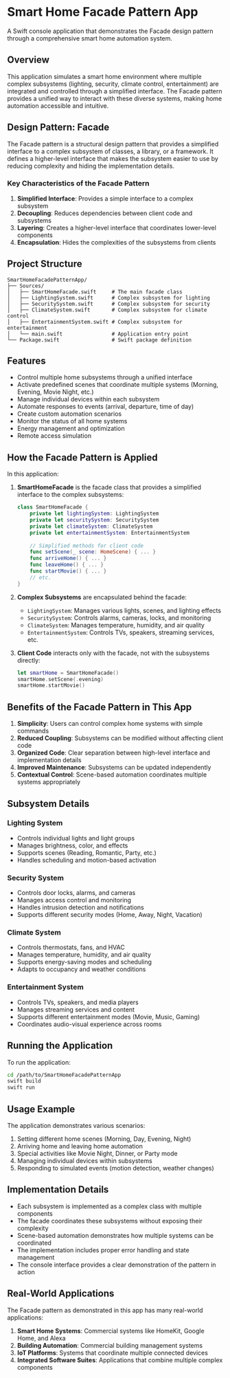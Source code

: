 # Smart Home Facade Pattern App

A Swift console application that demonstrates the Facade design pattern through a comprehensive smart home automation system.

## Overview

This application simulates a smart home environment where multiple complex subsystems (lighting, security, climate control, entertainment) are integrated and controlled through a simplified interface. The Facade pattern provides a unified way to interact with these diverse systems, making home automation accessible and intuitive.

## Design Pattern: Facade

The Facade pattern is a structural design pattern that provides a simplified interface to a complex subsystem of classes, a library, or a framework. It defines a higher-level interface that makes the subsystem easier to use by reducing complexity and hiding the implementation details.

### Key Characteristics of the Facade Pattern

1. **Simplified Interface**: Provides a simple interface to a complex subsystem
2. **Decoupling**: Reduces dependencies between client code and subsystems
3. **Layering**: Creates a higher-level interface that coordinates lower-level components
4. **Encapsulation**: Hides the complexities of the subsystems from clients

## Project Structure

```
SmartHomeFacadePatternApp/
├── Sources/
│   ├── SmartHomeFacade.swift     # The main facade class
│   ├── LightingSystem.swift      # Complex subsystem for lighting
│   ├── SecuritySystem.swift      # Complex subsystem for security
│   ├── ClimateSystem.swift       # Complex subsystem for climate control
│   ├── EntertainmentSystem.swift # Complex subsystem for entertainment
│   └── main.swift                # Application entry point
└── Package.swift                 # Swift package definition
```

## Features

- Control multiple home subsystems through a unified interface
- Activate predefined scenes that coordinate multiple systems (Morning, Evening, Movie Night, etc.)
- Manage individual devices within each subsystem
- Automate responses to events (arrival, departure, time of day)
- Create custom automation scenarios
- Monitor the status of all home systems
- Energy management and optimization
- Remote access simulation

## How the Facade Pattern is Applied

In this application:

1. **SmartHomeFacade** is the facade class that provides a simplified interface to the complex subsystems:
   ```swift
   class SmartHomeFacade {
       private let lightingSystem: LightingSystem
       private let securitySystem: SecuritySystem
       private let climateSystem: ClimateSystem
       private let entertainmentSystem: EntertainmentSystem
       
       // Simplified methods for client code
       func setScene(_ scene: HomeScene) { ... }
       func arriveHome() { ... }
       func leaveHome() { ... }
       func startMovie() { ... }
       // etc.
   }
   ```

2. **Complex Subsystems** are encapsulated behind the facade:
   - `LightingSystem`: Manages various lights, scenes, and lighting effects
   - `SecuritySystem`: Controls alarms, cameras, locks, and monitoring
   - `ClimateSystem`: Manages temperature, humidity, and air quality
   - `EntertainmentSystem`: Controls TVs, speakers, streaming services, etc.

3. **Client Code** interacts only with the facade, not with the subsystems directly:
   ```swift
   let smartHome = SmartHomeFacade()
   smartHome.setScene(.evening)
   smartHome.startMovie()
   ```

## Benefits of the Facade Pattern in This App

1. **Simplicity**: Users can control complex home systems with simple commands
2. **Reduced Coupling**: Subsystems can be modified without affecting client code
3. **Organized Code**: Clear separation between high-level interface and implementation details
4. **Improved Maintenance**: Subsystems can be updated independently
5. **Contextual Control**: Scene-based automation coordinates multiple systems appropriately

## Subsystem Details

### Lighting System
- Controls individual lights and light groups
- Manages brightness, color, and effects
- Supports scenes (Reading, Romantic, Party, etc.)
- Handles scheduling and motion-based activation

### Security System
- Controls door locks, alarms, and cameras
- Manages access control and monitoring
- Handles intrusion detection and notifications
- Supports different security modes (Home, Away, Night, Vacation)

### Climate System
- Controls thermostats, fans, and HVAC
- Manages temperature, humidity, and air quality
- Supports energy-saving modes and scheduling
- Adapts to occupancy and weather conditions

### Entertainment System
- Controls TVs, speakers, and media players
- Manages streaming services and content
- Supports different entertainment modes (Movie, Music, Gaming)
- Coordinates audio-visual experience across rooms

## Running the Application

To run the application:

```bash
cd /path/to/SmartHomeFacadePatternApp
swift build
swift run
```

## Usage Example

The application demonstrates various scenarios:

1. Setting different home scenes (Morning, Day, Evening, Night)
2. Arriving home and leaving home automation
3. Special activities like Movie Night, Dinner, or Party mode
4. Managing individual devices within subsystems
5. Responding to simulated events (motion detection, weather changes)

## Implementation Details

- Each subsystem is implemented as a complex class with multiple components
- The facade coordinates these subsystems without exposing their complexity
- Scene-based automation demonstrates how multiple systems can be coordinated
- The implementation includes proper error handling and state management
- The console interface provides a clear demonstration of the pattern in action

## Real-World Applications

The Facade pattern as demonstrated in this app has many real-world applications:

1. **Smart Home Systems**: Commercial systems like HomeKit, Google Home, and Alexa
2. **Building Automation**: Commercial building management systems
3. **IoT Platforms**: Systems that coordinate multiple connected devices
4. **Integrated Software Suites**: Applications that combine multiple complex components
